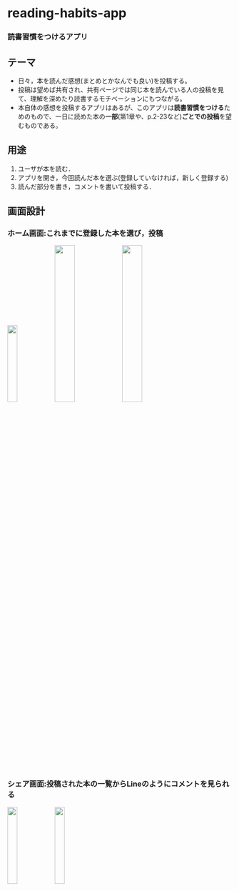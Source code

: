 # reading-habits-app
### 読書習慣をつけるアプリ

## テーマ
- 日々，本を読んだ感想(まとめとかなんでも良い)を投稿する。  
- 投稿は望めば共有され、共有ページでは同じ本を読んでいる人の投稿を見て、理解を深めたり読書するモチベーションにもつながる。  
- 本自体の感想を投稿するアプリはあるが、このアプリは**読書習慣をつける**ためのもので、一日に読めた本の**一部**(第1章や、p.2-23など)**ごとでの投稿**を望むものである。

## 用途
1. ユーザが本を読む．
1. アプリを開き，今回読んだ本を選ぶ(登録していなければ，新しく登録する)
1. 読んだ部分を書き，コメントを書いて投稿する．

## 画面設計

### ホーム画面:これまでに登録した本を選び，投稿
<img src="https://user-images.githubusercontent.com/38938327/107852535-96213900-6e54-11eb-8f71-0bd2386ce465.jpg" width=21% /><img src="https://user-images.githubusercontent.com/38938327/107852533-94577580-6e54-11eb-9f19-496886bdefb3.jpg" width=30% /><img src="https://user-images.githubusercontent.com/38938327/107852536-96b9cf80-6e54-11eb-88ca-fcbdcf72559e.jpg" width=30% />
### シェア画面:投稿された本の一覧からLineのようにコメントを見られる
<img src="https://user-images.githubusercontent.com/38938327/107852537-97526600-6e54-11eb-9e53-ba18c4107026.jpg" width=21% /><img src="https://user-images.githubusercontent.com/38938327/107852538-97eafc80-6e54-11eb-9664-a84690876261.jpg" width=21% />
